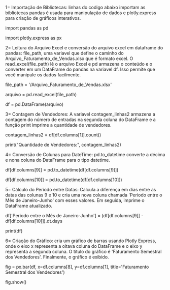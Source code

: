 
1= Importação de Bibliotecas: linhas do codigo abaixo importam as bibliotecas pandas é usada para manipulação de dados e plotly.express para criação de gráficos interativos.

import pandas as pd

import plotly.express as px


2= Leitura do Arquivo Excel e conversão do arquivo excel em dataframe do pandas: file_path, uma variavel que define o caminho do Arquivo_Faturamento_de_Vendas.xlsx que é formato excel. O read_excel(file_path) lê o arquivo Excel e  pd  armazena o conteúdo  e o converter em um DataFrame do pandas na variavel df. Isso permite que você manipule os dados facilmente.

file_path = '/Arquivo_Faturamento_de_Vendas.xlsx'

arquivo = pd.read_excel(file_path)

df = pd.DataFrame(arquivo)


3= Contagem de Vendedores: A variavel  contagem_linhas2 armazena a contagem  do número de entradas na segunda coluna do DataFrame e a função print imprime a quantidade de vendedores.

contagem_linhas2 = df[df.columns[1]].count()

print("Quantidade de Vendedores:", contagem_linhas2)


4= Conversão de Colunas para DateTime: pd.to_datetime  converte a décima e nona coluna do DataFrame para o tipo datetime.

df[df.columns[9]] = pd.to_datetime(df[df.columns[9]])

df[df.columns[10]] = pd.to_datetime(df[df.columns[10]])


5= Cálculo do Período entre Datas: Calcula a diferença em dias entre as datas das colunas 9 e 10 e cria uma nova coluna chamada 'Periodo entre o Mês de Janeiro-Junho' com esses valores. Em seguida, imprime o DataFrame atualizado.

df['Periodo entre o Mês de Janeiro-Junho'] = (df[df.columns[9]] - df[df.columns[10]]).dt.days

print(df)

 
6= Criação do Gráfico: cria um gráfico de barras usando Plotly Express, onde o eixo x representa a oitava coluna do DataFrame e o eixo y representa a segunda coluna. O título do gráfico é 'Faturamento Semestral dos Vendedores'. Finalmente, o gráfico é exibido.

fig = px.bar(df, x=df.columns[8], y=df.columns[1], title='Faturamento Semestral dos Vendedores')

fig.show()


